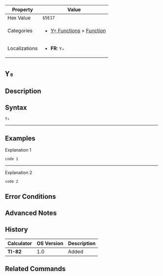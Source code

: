 | Property      | Value |
|---------------|-------|
| Hex Value     | `$5E17`|
| Categories    | <ul><li>[Y= Functions](<../categories/Y= Functions.md>) > [Function](<../categories/Y= Functions.md#Function>)</li></ul> |
| Localizations | <ul><li><b>FR</b>: `Y₈`</li></ul> |

# `Y₈`

## Description




## Syntax
`Y₈`

<hr>

## Examples

Explanation 1
```ti-basic
code 1
```
---
Explanation 2
```ti-basic
code 2
```

## Error Conditions


## Advanced Notes


## History
| Calculator | OS Version | Description |
|------------|------------|-------------|
| <b>TI-82</b> | 1.0 | Added |

## Related Commands

